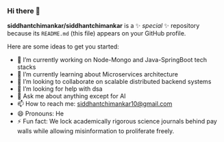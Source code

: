 ### Hi there 👋

**siddhantchimankar/siddhantchimankar** is a ✨ _special_ ✨ repository because its `README.md` (this file) appears on your GitHub profile.

Here are some ideas to get you started:

- 🔭 I’m currently working on Node-Mongo and Java-SpringBoot tech stacks
- 🌱 I’m currently learning about Microservices architecture
- 👯 I’m looking to collaborate on scalable distributed backend systems
- 🤔 I’m looking for help with dsa
- 💬 Ask me about anything except for AI 
- 📫 How to reach me: siddhantchimankar10@gmail.com
- 😄 Pronouns: He
- ⚡ Fun fact: We lock academically rigorous science journals behind pay walls while allowing misinformation to proliferate freely.


